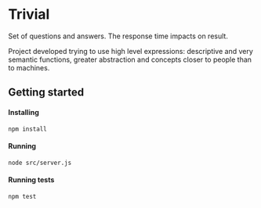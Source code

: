 # Trivial

Set of questions and answers. The response time impacts on result.

Project developed trying to use high level expressions: descriptive and very semantic functions, greater abstraction and concepts closer to people than to machines.


## Getting started

#### Installing

```
npm install
```


#### Running

```
node src/server.js
```

#### Running tests

```
npm test
```